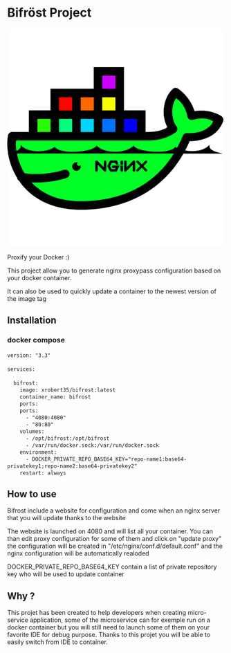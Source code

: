 # Bifröst Project


![biforst](https://github.com/xrobert35/bifrost/blob/master/docker.png)

Proxify your Docker :)

This project allow you to generate nginx proxypass configuration based on your docker container.

It can also be used to quickly update a container to the newest version of the image tag

## Installation 

### docker compose

```
version: "3.3"

services:

  bifrost:
    image: xrobert35/bifrost:latest
    container_name: bifrost
    ports:
    ports:
      - "4080:4080"
      - "80:80"
    volumes:
      - /opt/bifrost:/opt/bifrost
      - /var/run/docker.sock:/var/run/docker.sock
    environment:
      - DOCKER_PRIVATE_REPO_BASE64_KEY="repo-name1:base64-privatekey1;repo-name2:base64-privatekey2"
    restart: always
```

## How to use

Bifrost include a website for configuration and come when an nginx server that you will update thanks to the website

The website is launched on 4080 and will list all your container. You can than edit proxy configuration for some of them and click on "update proxy"  the configuration will be created in "/etc/nginx/conf.d/default.conf" and the nginx configuration will be automatically realoded

DOCKER_PRIVATE_REPO_BASE64_KEY contain a list of private repository key who will be used to update container

## Why ?

This projet has been created to help developers when creating micro-service application, some of the microservice can for exemple run on a docker container but you will still need to launch some of them on your favorite IDE for debug purpose. Thanks to this projet you will be able to easily switch from IDE to container. 
